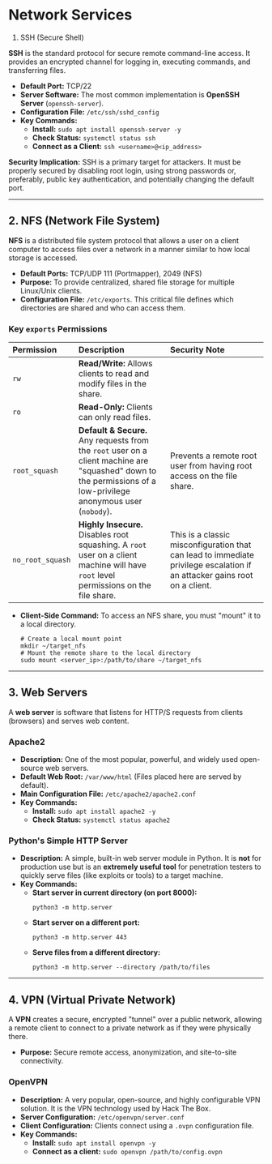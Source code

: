 # Network Services

1. SSH (Secure Shell)

**SSH** is the standard protocol for secure remote command-line access. It provides an encrypted channel for logging in, executing commands, and transferring files.

*   **Default Port:** TCP/22
*   **Server Software:** The most common implementation is **OpenSSH Server** (`openssh-server`).
*   **Configuration File:** `/etc/ssh/sshd_config`
*   **Key Commands:**
    *   **Install:** `sudo apt install openssh-server -y`
    *   **Check Status:** `systemctl status ssh`
    *   **Connect as a Client:** `ssh <username>@<ip_address>`

**Security Implication:** SSH is a primary target for attackers. It must be properly secured by disabling root login, using strong passwords or, preferably, public key authentication, and potentially changing the default port.

---

## 2. NFS (Network File System)

**NFS** is a distributed file system protocol that allows a user on a client computer to access files over a network in a manner similar to how local storage is accessed.

*   **Default Ports:** TCP/UDP 111 (Portmapper), 2049 (NFS)
*   **Purpose:** To provide centralized, shared file storage for multiple Linux/Unix clients.
*   **Configuration File:** `/etc/exports`. This critical file defines which directories are shared and who can access them.

### Key `exports` Permissions
| Permission | Description | Security Note |
| :--- | :--- | :--- |
| `rw` | **Read/Write:** Allows clients to read and modify files in the share. | |
| `ro` | **Read-Only:** Clients can only read files. | |
| `root_squash`| **Default & Secure.** Any requests from the `root` user on a client machine are "squashed" down to the permissions of a low-privilege anonymous user (`nobody`). | Prevents a remote root user from having root access on the file share. |
| `no_root_squash`| **Highly Insecure.** Disables root squashing. A `root` user on a client machine will have `root` level permissions on the file share. | This is a classic misconfiguration that can lead to immediate privilege escalation if an attacker gains root on a client. |

*   **Client-Side Command:** To access an NFS share, you must "mount" it to a local directory.
    ```shell
    # Create a local mount point
    mkdir ~/target_nfs
    # Mount the remote share to the local directory
    sudo mount <server_ip>:/path/to/share ~/target_nfs
    ```

---

## 3. Web Servers

A **web server** is software that listens for HTTP/S requests from clients (browsers) and serves web content.

### Apache2
*   **Description:** One of the most popular, powerful, and widely used open-source web servers.
*   **Default Web Root:** `/var/www/html` (Files placed here are served by default).
*   **Main Configuration File:** `/etc/apache2/apache2.conf`
*   **Key Commands:**
    *   **Install:** `sudo apt install apache2 -y`
    *   **Check Status:** `systemctl status apache2`

### Python's Simple HTTP Server
*   **Description:** A simple, built-in web server module in Python. It is **not** for production use but is an **extremely useful tool** for penetration testers to quickly serve files (like exploits or tools) to a target machine.
*   **Key Commands:**
    *   **Start server in current directory (on port 8000):**
        ```shell
        python3 -m http.server
        ```
    *   **Start server on a different port:**
        ```shell
        python3 -m http.server 443
        ```
    *   **Serve files from a different directory:**
        ```shell
        python3 -m http.server --directory /path/to/files
        ```

---

## 4. VPN (Virtual Private Network)

A **VPN** creates a secure, encrypted "tunnel" over a public network, allowing a remote client to connect to a private network as if they were physically there.

*   **Purpose:** Secure remote access, anonymization, and site-to-site connectivity.

### OpenVPN
*   **Description:** A very popular, open-source, and highly configurable VPN solution. It is the VPN technology used by Hack The Box.
*   **Server Configuration:** `/etc/openvpn/server.conf`
*   **Client Configuration:** Clients connect using a `.ovpn` configuration file.
*   **Key Commands:**
    *   **Install:** `sudo apt install openvpn -y`
    *   **Connect as a client:** `sudo openvpn /path/to/config.ovpn`
